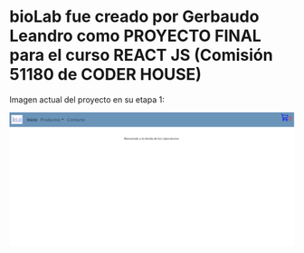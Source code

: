 # bioLab fue creado por Gerbaudo Leandro como PROYECTO FINAL para el curso REACT JS (Comisión 51180 de CODER HOUSE)

Imagen actual del proyecto en su etapa 1:

![Image text](https://github.com/bruss86/bioLab/blob/master/src/assets/images/Fondo.png)



